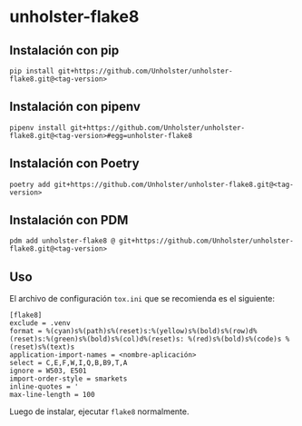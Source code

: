 # unholster-flake8

## Instalación con pip

`pip install git+https://github.com/Unholster/unholster-flake8.git@<tag-version>`

## Instalación con pipenv

`pipenv install git+https://github.com/Unholster/unholster-flake8.git@<tag-version>#egg=unholster-flake8`

## Instalación con Poetry

`poetry add git+https://github.com/Unholster/unholster-flake8.git@<tag-version>`

## Instalación con PDM

`pdm add unholster-flake8 @ git+https://github.com/Unholster/unholster-flake8.git@<tag-version>`

## Uso

El archivo de configuración `tox.ini` que se recomienda es el siguiente:
```
[flake8]
exclude = .venv
format = %(cyan)s%(path)s%(reset)s:%(yellow)s%(bold)s%(row)d%(reset)s:%(green)s%(bold)s%(col)d%(reset)s: %(red)s%(bold)s%(code)s %(reset)s%(text)s
application-import-names = <nombre-aplicación>
select = C,E,F,W,I,Q,B,B9,T,A
ignore = W503, E501
import-order-style = smarkets
inline-quotes = '
max-line-length = 100
```

Luego de instalar, ejecutar `flake8` normalmente.
